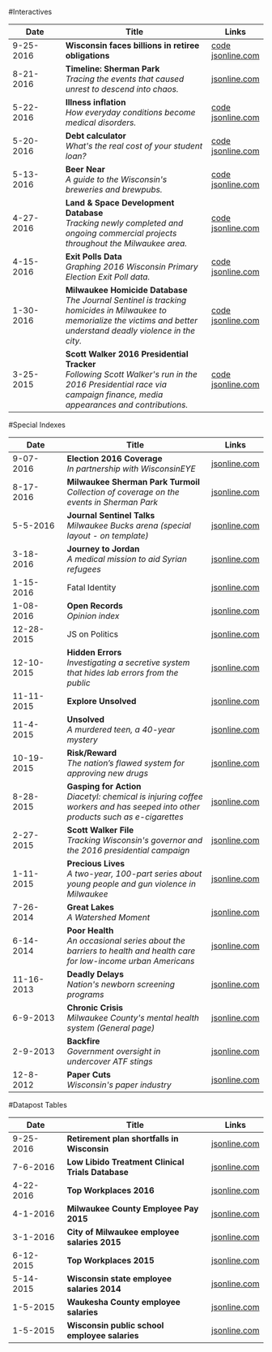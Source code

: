 #Interactives

| &nbsp;&nbsp;&nbsp;&nbsp;&nbsp;&nbsp;Date&nbsp;&nbsp;&nbsp;&nbsp;&nbsp;&nbsp; | Title | Links |
| --- | --- | --- |
| 9-25-2016 | **Wisconsin faces billions in retiree obligations** | [code](https://github.com/datahub/pension-shortfall-map)<br>[jsonline.com](http://projects.jsonline.com/news/2016/9/25/Wisconsin-faces-billions-in-retiree-obligations.html#map-interactive) |
| 8-21-2016 | **Timeline: Sherman Park**<br>*Tracing the events that caused unrest to descend into chaos.* | [jsonline.com](http://projects.jsonline.com/topics/sherman-park/timeline/) |
| 5-22-2016 | **Illness inflation**<br>*How everyday conditions become medical disorders.* | [code](https://github.com/datahub/disorders)<br>[jsonline.com](http://www.jsonline.com/watchdog/Illness-inflation-how-everyday-conditions-become-medical-disorders-380291351.html) |
| 5-20-2016 | **Debt calculator**<br>*What's the real cost of your student loan?* | [code](https://github.com/datahub/debt-calculator)<br>[jsonline.com](http://www.jsonline.com/business/whats-the-real-cost-of-your-student-loans-379971231.html) |
| 5-13-2016 | **Beer Near**<br>*A guide to the Wisconsin's breweries and brewpubs.* | [code](https://github.com/datahub/beer-near)<br>[jsonline.com](http://www.jsonline.com/beernear) |
| 4-27-2016 | **Land & Space Development Database**<br>*Tracking newly completed and ongoing commercial projects throughout the Milwaukee area.* | [code](https://github.com/datahub/developmentsDatabase-frontend)<br>[jsonline.com](http://www.jsonline.com/business/Land--Space-Development-Tracker-375271051.html) |
| 4-15-2016 | **Exit Polls Data**<br>*Graphing 2016 Wisconsin Primary Election Exit Poll data.* | [code](https://github.com/datahub/wisc-exit-polls)<br>[jsonline.com](http://www.jsonline.com/news/statepolitics/2016-wisconsin-primary-election-exit-polls-374606101.html) |
| 1-30-2016 | **Milwaukee Homicide Database**<br>*The Journal Sentinel is tracking homicides in Milwaukee to memorialize the victims and better understand deadly violence in the city.* | [code](https://github.com/datahub/crime-frontend)<br>[jsonline.com](http://www.jsonline.com/news/crime/milwaukee-homicide-tracker-367120481.html) |
| 3-25-2015 | **Scott Walker 2016 Presidential Tracker**<br>*Following Scott Walker's run in the 2016 Presidential race via campaign finance, media appearances and contributions.* | [code](https://github.com/datahub/walkerTracker-frontend)<br>[jsonline.com](http://www.jsonline.com/walkertracker) |

#Special Indexes

| &nbsp;&nbsp;&nbsp;&nbsp;&nbsp;&nbsp;Date&nbsp;&nbsp;&nbsp;&nbsp;&nbsp;&nbsp; | Title | Links |
| --- | --- | --- |
| 9-07-2016 | **Election 2016 Coverage**<br>*In partnership with WisconsinEYE* | [jsonline.com](http://projects.jsonline.com/topics/election-2016/) |
| 8-17-2016 | **Milwaukee Sherman Park Turmoil**<br>*Collection of coverage on the events in Sherman Park* | [jsonline.com](http://projects.jsonline.com/topics/sherman-park/) |
| 5-5-2016 | **Journal Sentinel Talks**<br>*Milwaukee Bucks arena (special layout - on template)* | [jsonline.com](http://www.jsonline.com/jstalks/) |
| 3-18-2016 | **Journey to Jordan**<br>*A medical mission to aid Syrian refugees* | [jsonline.com](http://www.jsonline.com/news/usandworld/syrian-refugees-370838171.html) |
| 1-15-2016 | Fatal Identity | [jsonline.com](http://www.jsonline.com/news/wisconsin/fatal-identity-by-gina-barton-364036301.html) |
| 1-08-2016 | **Open Records**<br>*Opinion index* | [jsonline.com](http://www.jsonline.com/news/opinion/wisconsin-open-records-debate-364580191.html) |
| 12-28-2015 | JS on Politics | [jsonline.com](http://www.jsonline.com/news/statepolitics/wisconsin_politics_js_on_politics-363662001.html) |
| 12-10-2015 | **Hidden Errors**<br>*Investigating a secretive system that hides lab errors from the public* | [jsonline.com](http://www.jsonline.com/watchdog/watchdogreports/hidden-errors-360092411.html) |
| 11-11-2015 | **Explore Unsolved** | [jsonline.com](http://www.jsonline.com/explore-unsolved) |
| 11-4-2015 | **Unsolved**<br>*A murdered teen, a 40-year mystery* | [jsonline.com](http://www.jsonline.com/unsolved) |
| 10-19-2015 | **Risk/Reward**<br>*The nation’s flawed system for approving new drugs* | [jsonline.com](http://www.jsonline.com/watchdog/risk-reward-333654831.html) |
| 8-28-2015 | **Gasping for Action**<br>*Diacetyl: chemical is injuring coffee workers and has seeped into other products such as e-cigarettes* | [jsonline.com](http://www.jsonline.com/watchdog/gasping-for-action-322988651.html) |
| 2-27-2015 | **Scott Walker File**<br>*Tracking Wisconsin's governor and the 2016 presidential campaign* | [jsonline.com](http://www.jsonline.com/news/statepolitics/scott-walker-290106981.html) |
| 1-11-2015 | **Precious Lives**<br>*A two-year, 100-part series about young people and gun violence in Milwaukee* | [jsonline.com](http://www.jsonline.com/news/crime/precious-lives-317325441.html) |
| 7-26-2014 | **Great Lakes**<br>*A Watershed Moment* | [jsonline.com](http://www.jsonline.com/news/wisconsin/great-lakes-268550802.html) |
| 6-14-2014 | **Poor Health**<br>*An occasional series about the barriers to health and health care for low-income urban Americans* | [jsonline.com](http://www.jsonline.com/news/health/poor-health-262927161.html) |
| 11-16-2013 | **Deadly Delays**<br>*Nation's newborn screening programs* | [jsonline.com](http://www.jsonline.com/watchdog/Deadly-Delays-Watchdog-Report-newborn-screening-program-231927171.html) |
| 6-9-2013 | **Chronic Crisis**<br>*Milwaukee County's mental health system (General page)* | [jsonline.com](http://www.jsonline.com/news/milwaukee/chronic-crisis-a-system-that-doesnt-heal-milwaukee-county-mental-health-system-210480011.html#!/emergency-detentions/) |
| 2-9-2013 | **Backfire**<br>*Government oversight in undercover ATF stings* | [jsonline.com](http://www.jsonline.com/watchdog/backfire-190528221.html) |
| 12-8-2012 | **Paper Cuts**<br>*Wisconsin's paper industry* | [jsonline.com](http://www.jsonline.com/watchdog/backfire-190528221.html) |

#Datapost Tables

| &nbsp;&nbsp;&nbsp;&nbsp;&nbsp;&nbsp;Date&nbsp;&nbsp;&nbsp;&nbsp;&nbsp;&nbsp; | Title | Links |
| --- | --- | --- |
| 9-25-2016 | **Retirement plan shortfalls in Wisconsin** | [jsonline.com](http://projects.jsonline.com/database/2016/9/Retirement-Plan-Shortfalls-Wisconsin.html#!/entity.asc.1/) |
| 7-6-2016 | **Low Libido Treatment Clinical Trials Database** | [jsonline.com](http://www.jsonline.com/watchdog/dataondemand/Low-Libido-Treatment-Clinical-Trials-Database-385596811.html) |
| 4-22-2016 | **Top Workplaces 2016** | [jsonline.com](http://www.jsonline.com/business/2016-top-workplaces-375568411.html) |
| 4-1-2016 | **Milwaukee County Employee Pay 2015** | [jsonline.com](http://www.jsonline.com/watchdog/dataondemand/milwaukee-county-employee-pay-2015-375605681.html) |
| 3-1-2016 | **City of Milwaukee employee salaries 2015** | [jsonline.com](http://www.jsonline.com/watchdog/dataondemand/city-of-milwaukee-employee-salaries-2015-374048931.html) |
| 6-12-2015 | **Top Workplaces 2015** | [jsonline.com](http://www.jsonline.com/business/2015-top-workplaces-in-southeastern-wisconsin-305184881.html) |
| 5-14-2015 | **Wisconsin state employee salaries 2014**| [jsonline.com](http://www.jsonline.com/watchdog/dataondemand/wisconsin-state-employee-salaries-2014-303771371.html) |
| 1-5-2015 | **Waukesha County employee salaries** | [jsonline.com](http://www.jsonline.com/watchdog/dataondemand/waukesha-county-employee-salaries-287253261.html) |
| 1-5-2015 | **Wisconsin public school employee salaries**| [jsonline.com](http://www.jsonline.com/watchdog/dataondemand/wisconsin-public-school-employee-salaries-33534649.html) |
